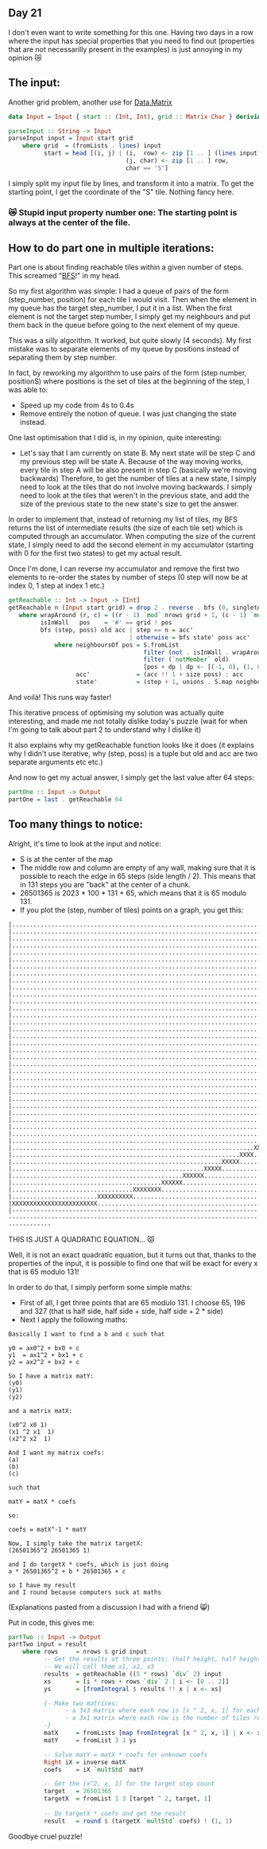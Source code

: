 ## Day 21

I don't even want to write something for this one.
Having two days in a row where the input has special properties that you need to find out (properties that are not necessarilly present in the examples) is just annoying in my opinion 😿

## The input:

Another grid problem, another use for [Data.Matrix](https://hackage.haskell.org/package/matrix-0.3.6.3/docs/Data-Matrix.html)

```hs
data Input = Input { start :: (Int, Int), grid :: Matrix Char } deriving (Show)

parseInput :: String -> Input
parseInput input = Input start grid
    where grid  = (fromLists . lines) input
          start = head [(i, j) | (i,  row) <- zip [1 .. ] (lines input), 
                                 (j, char) <- zip [1 .. ] row,
                                 char == 'S']
```

I simply split my input file by lines, and transform it into a matrix. To get the starting point, I get the coordinate of the "S" tile. Nothing fancy here.

### 😿 Stupid input property number one: The starting point is always at the center of the file.

## How to do part one in multiple iterations:

Part one is about finding reachable tiles within a given number of steps. This screamed "[BFS](https://en.wikipedia.org/wiki/Breadth-first_search)!" in my head.

So my first algorithm was simple: I had a queue of pairs of the form (step_number, position) for each tile I would visit.
Then when the element in my queue has the target step_number, I put it in a list.
When the first element is not the target step number, I simply get my neighbours and put them back in the queue before going to the next element of my queue.

This was a silly algorithm. It worked, but quite slowly (4 seconds). My first mistake was to separate elements of my queue by positions instead of separating them by step number.

In fact, by reworking my algorithm to use pairs of the form (step number, positionS) where positions is the set of tiles at the beginning of the step, I was able to:
 - Speed up my code from 4s to 0.4s
 - Remove entirely the notion of queue. I was just changing the state instead.

One last optimisation that I did is, in my opinion, quite interesting:
 - Let's say that I am currently on state B. My next state will be step C and my previous step will be state A.
 Because of the way moving works, every tile in step A will be also present in step C (basically we're moving backwards)
 Therefore, to get the number of tiles at a new state, I simply need to look at the tiles that do not involve moving backwards. I simply need to look at the tiles that weren't in the previous state, and add the size of the previous state to the new state's size to get the answer.

 In order to implement that, instead of returning my list of tiles, my BFS returns the list of intermediate results (the size of each tile set) which is computed through an accumulator.
 When computing the size of the current state, I simply need to add the second element in my accumulator (starting with 0 for the first two states) to get my actual result.

Once I'm done, I can reverse my accumulator and remove the first two elements to re-order the states by number of steps (0 step will now be at index 0, 1 step at index 1 etc.)

 ```hs
getReachable :: Int -> Input -> [Int]
getReachable n (Input start grid) = drop 2 . reverse . bfs (0, singleton start) empty $ [0, 0]
    where wrapAround (r, c) = ((r - 1) `mod` nrows grid + 1, (c - 1) `mod` ncols grid + 1)
          isInWall   pos    = '#' == grid ! pos
          bfs (step, poss) old acc | step == n = acc'
                                   | otherwise = bfs state' poss acc'
              where neighboursOf pos = S.fromList                           .
                                       filter (not . isInWall . wrapAround) .
                                       filter (`notMember` old)             $
                                       [pos + dp | dp <- [(-1, 0), (1, 0), (0, -1), (0, 1)]]
                    acc'             = (acc !! 1 + size poss) : acc
                    state'           = (step + 1, unions . S.map neighboursOf $ poss)
```

And voilà! This runs way faster!

This iterative process of optimising my solution was actually quite interesting, and made me not totally dislike today's puzzle (wait for when I'm going to talk about part 2 to understand why I dislike it)

It also explains why my getReachable function looks like it does (it explains why I didn't use iterative, why (step, poss) is a tuple but old and acc are two separate arguments etc etc.)

And now to get my actual answer, I simply get the last value after 64 steps:
```hs
partOne :: Input -> Output
partOne = last . getReachable 64
```

## Too many things to notice:

Alright, it's time to look at the input and notice:
 - S is at the center of the map
 - The middle row and column are empty of any wall, making sure that it is possible to reach the edge in 65 steps (side length / 2). This means that in 131 steps you are "back" at the center of a chunk.
 - 26501365 is 2023 * 100 * 131 + 65, which means that it is 65 modulo 131.
 - If you plot the (step, number of tiles) points on a graph, you get this:

```
|.......................................................................................................................................................
|.......................................................................................................................................................
|.....................................................................................................................................................XX
|...................................................................................................................................................XX..
|.................................................................................................................................................XX....
|...............................................................................................................................................XX......
|............................................................................................................................................XXX........
|..........................................................................................................................................XX...........
|........................................................................................................................................XX.............
|......................................................................................................................................XX...............
|....................................................................................................................................XX.................
|..................................................................................................................................XX...................
|...............................................................................................................................XXX.....................
|.............................................................................................................................XX........................
|...........................................................................................................................XX..........................
|........................................................................................................................XXX............................
|......................................................................................................................XX...............................
|...................................................................................................................XXX.................................
|.................................................................................................................XX....................................
|..............................................................................................................XXX......................................
|............................................................................................................XX.........................................
|.........................................................................................................XXX...........................................
|......................................................................................................XXX..............................................
|...................................................................................................XXX.................................................
|................................................................................................XXX....................................................
|.............................................................................................XXX.......................................................
|..........................................................................................XXX..........................................................
|......................................................................................XXXX.............................................................
|...................................................................................XXX.................................................................
|................................................................................XXX....................................................................
|............................................................................XXXX.......................................................................
|........................................................................XXXX...........................................................................
|....................................................................XXXX...............................................................................
|................................................................XXXX...................................................................................
|...........................................................XXXXX.......................................................................................
|......................................................XXXXX............................................................................................
|................................................XXXXXX.................................................................................................
|..........................................XXXXXX.......................................................................................................
|..................................XXXXXXXX.............................................................................................................
|........................XXXXXXXXXX.....................................................................................................................
|XXXXXXXXXXXXXXXXXXXXXXXX...............................................................................................................................
|-------------------------------------------------------------------------------------------------------------------------------------------------------
```

THIS IS JUST A QUADRATIC EQUATION... 😾

Well, it is not an exact quadratic equation, but it turns out that, thanks to the properties of the input, it is possible to find one that will be exact for every x that is 65 modulo 131!

In order to do that, I simply perform some simple maths:
 - First of all, I get three points that are 65 modulo 131. I choose 65, 196 and 327 (that is half side, half side + side, half side + 2 * side)
 - Next I apply the following maths:

```
Basically I want to find a b and c such that

y0 = ax0^2 + bx0 + c
y1  = ax1^2 + bx1 + c
y2 = ax2^2 + bx2 + c

So I have a matrix matY:
(y0)
(y1)
(y2)

and a matrix matX:

(x0^2 x0 1)
(x1 ^2 x1  1)
(x2^2 x2  1)

And I want my matrix coefs:
(a)
(b)
(c)

such that

matY = matX * coefs

so:

coefs = matX^-1 * matY

Now, I simply take the matrix targetX:
(26501365^2 26501365 1)

and I do targetX * coefs, which is just doing
a * 26501365^2 + b * 26501365 + c

so I have my result
and I round because computers suck at maths
```

(Explanations pasted from a discussion I had with a friend 😸)

Put in code, this gives me:
```hs
partTwo :: Input -> Output
partTwo input = result
    where rows     = nrows $ grid input
          -- Get the results at three points: (half height, half height + height, half height + 2 height)
          -- We will call them x1, x2, x3
          results  = getReachable ((5 * rows) `div` 2) input
          xs       = [i * rows + rows `div` 2 | i <- [0 .. 2]]
          ys       = [fromIntegral $ results !! x | x <- xs]

          {- Make two matrices: 
                - a 3x3 matrix where each row is [x ^ 2, x, 1] for each x in our three points
                - a 3x1 matrix where each row is the number of tiles reachable after x1, x2 and x3
          -}
          matX     = fromLists [map fromIntegral [x ^ 2, x, 1] | x <- xs]
          matY     = fromList 3 1 ys

          -- Solve matY = matX * coefs for unknown coefs
          Right iX = inverse matX
          coefs    = iX `multStd` matY

          -- Get the [x^2, x, 1] for the target step count
          target   = 26501365
          targetX  = fromList 1 3 [target ^ 2, target, 1]
          
          -- Do targetX * coefs and get the result
          result   = round $ (targetX `multStd` coefs) ! (1, 1)
```


Goodbye cruel puzzle!
